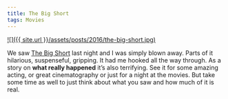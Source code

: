 ```yaml
---
title: The Big Short
tags: Movies
---
```


[![]({{ site.url }}/assets/posts/2016/the-big-short.jpg)][imdb]

We saw [The Big Short][imdb] last night and I was simply blown away. Parts of it hilarious, suspenseful, gripping. It had me hooked all the way through. As a story on **what really happened** it’s also terrifying. See it for some amazing acting, or great cinematography or just for a night at the movies. But take some time as well to just think about what you saw and how much of it is real.

[imdb]: http://www.imdb.com/title/tt1596363/